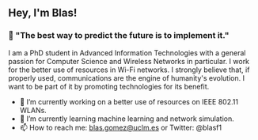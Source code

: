 ## Hey, I'm Blas!

### 💬 "The best way to predict the future is to implement it."

I am a PhD student in Advanced Information Technologies with a general passion for Computer Science and Wireless Networks in particular. I work for the better use of resources in Wi-Fi networks. I strongly believe that, if properly used, communications are the engine of humanity's evolution. I want to be part of it by promoting technologies for its benefit. 

- 🔭 I’m currently working on a better use of resources on IEEE 802.11 WLANs.
- 🌱 I’m currently learning machine learning and network simulation.
- 📫 How to reach me: blas.gomez@uclm.es or Twitter: @blasf1
